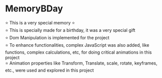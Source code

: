 # MemoryBDay
⭐️ This is a very special memory ⭐️
<br>
⭐️ This is specially made for a birthday, it was a very special gift <br>
⭐️ Dom Manipulation is implemented for the project <br>
⭐️ To enhance functionalities, complex JavaScript was also added, like functions, complex calculations, etc, for doing critical animations in this project <br>
⭐️ Animation properties like Transform, Translate, scale, rotate, keyframes, etc., were used and explored in this project
